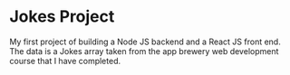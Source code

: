 # Jokes Project

My first project of building a Node JS backend and a React JS front end.
The data is a Jokes array taken from the app brewery web development course that I have completed.
